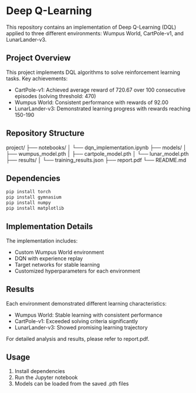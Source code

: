 # Deep Q-Learning

This repository contains an implementation of Deep Q-Learning (DQL) applied to three different environments: Wumpus World, CartPole-v1, and LunarLander-v3.

## Project Overview

This project implements DQL algorithms to solve reinforcement learning tasks. Key achievements:
- CartPole-v1: Achieved average reward of 720.67 over 100 consecutive episodes (solving threshold: 470)
- Wumpus World: Consistent performance with rewards of 92.00
- LunarLander-v3: Demonstrated learning progress with rewards reaching 150-190

## Repository Structure
project/
├── notebooks/
│   └── dqn_implementation.ipynb
├── models/
│   ├── wumpus_model.pth
│   ├── cartpole_model.pth
│   └── lunar_model.pth
├── results/
│   └── training_results.json
├── report.pdf
└── README.md

## Dependencies

```python
pip install torch
pip install gymnasium
pip install numpy
pip install matplotlib
```
## Implementation Details

The implementation includes:
* Custom Wumpus World environment
* DQN with experience replay
* Target networks for stable learning 
* Customized hyperparameters for each environment

## Results

Each environment demonstrated different learning characteristics:
* Wumpus World: Stable learning with consistent performance
* CartPole-v1: Exceeded solving criteria significantly
* LunarLander-v3: Showed promising learning trajectory

For detailed analysis and results, please refer to report.pdf.

## Usage

1. Install dependencies
2. Run the Jupyter notebook
3. Models can be loaded from the saved .pth files

